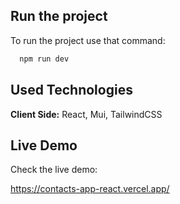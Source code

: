
## Run the project

To run the project use that command:

```bash
  npm run dev
```


  
## Used Technologies

**Client Side:** React, Mui, TailwindCSS


  ## Live Demo
Check the live demo:

https://contacts-app-react.vercel.app/


